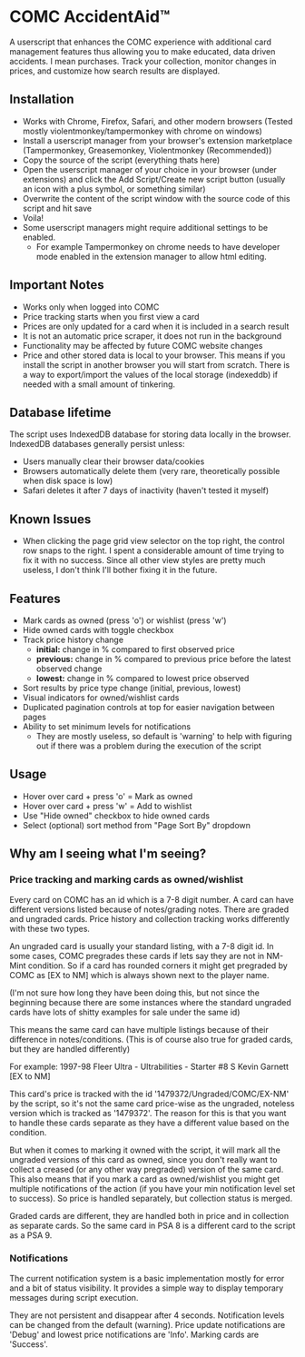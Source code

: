 # COMC AccidentAid™

A userscript that enhances the COMC experience with additional card management features thus allowing you to make educated, data driven accidents. I mean purchases.
Track your collection, monitor changes in prices, and customize how search results are displayed.

## Installation

- Works with Chrome, Firefox, Safari, and other modern browsers (Tested mostly violentmonkey/tampermonkey with chrome on windows)
- Install a userscript manager from your browser's extension marketplace (Tampermonkey, Greasemonkey, Violentmonkey (Recommended))
- Copy the source of the script (everything thats here)
- Open the userscript manager of your choice in your browser (under extensions) and click the Add Script/Create new script button (usually an icon with a plus symbol, or something similar)
- Overwrite the content of the script window with the source code of this script and hit save
- Voila!
- Some userscript managers might require additional settings to be enabled.
  - For example Tampermonkey on chrome needs to have developer mode enabled in the extension manager to allow html editing.

## Important Notes

- Works only when logged into COMC
- Price tracking starts when you first view a card
- Prices are only updated for a card when it is included in a search result
- It is not an automatic price scraper, it does not run in the background
- Functionality may be affected by future COMC website changes
- Price and other stored data is local to your browser. This means if you install the script in another browser you will start from scratch.
  There is a way to export/import the values of the local storage (indexeddb) if needed with a small amount of tinkering.

## Database lifetime

The script uses IndexedDB database for storing data locally in the browser. IndexedDB databases generally persist unless:

- Users manually clear their browser data/cookies
- Browsers automatically delete them (very rare, theoretically possible when disk space is low)
- Safari deletes it after 7 days of inactivity (haven't tested it myself)

## Known Issues

- When clicking the page grid view selector on the top right, the control row snaps to the right. I spent a considerable amount of time trying to fix it with no success. Since all other view styles are pretty much useless, I don't think I'll bother fixing it in the future.

## Features

- Mark cards as owned (press 'o') or wishlist (press 'w')
- Hide owned cards with toggle checkbox
- Track price history change
  - **initial:** change in % compared to first observed price
  - **previous:** change in % compared to previous price before the latest observed change
  - **lowest:** change in % compared to lowest price observed
- Sort results by price type change (initial, previous, lowest)
- Visual indicators for owned/wishlist cards
- Duplicated pagination controls at top for easier navigation between pages
- Ability to set minimum levels for notifications 
  - They are mostly useless, so default is 'warning' to help with figuring out if there was a problem during the execution of the script

## Usage

- Hover over card + press 'o' = Mark as owned
- Hover over card + press 'w' = Add to wishlist
- Use "Hide owned" checkbox to hide owned cards
- Select (optional) sort method from "Page Sort By" dropdown


## Why am I seeing what I'm seeing?

### Price tracking and marking cards as owned/wishlist

Every card on COMC has an id which is a 7-8 digit number. A card can have different versions listed because of notes/grading notes. There are graded and ungraded cards. Price history and collection tracking works differently with these two types.

An ungraded card is usually your standard listing, with a 7-8 digit id. In some cases, COMC pregrades these cards if lets say they are not in NM-Mint condition. So if a card has rounded corners it might get pregraded by COMC as [EX to NM] which is always shown next to the player name.

(I'm not sure how long they have been doing this, but not since the beginning because there are some instances where the standard ungraded cards have lots of shitty examples for sale under the same id)

This means the same card can have multiple listings because of their difference in notes/conditions. (This is of course also true for graded cards, but they are handled differently)

For example: 
1997-98 Fleer Ultra - Ultrabilities - Starter #8 S
Kevin Garnett [EX to NM]

This card's price is tracked with the id '1479372/Ungraded/COMC/EX-NM' by the script, so it's not the same card price-wise as the ungraded, noteless version which is tracked as '1479372'. The reason for this is that you want to handle these cards separate as they have a different value based on the condition.

But when it comes to marking it owned with the script, it will mark all the ungraded versions of this card as owned, since you don't really want to collect a creased (or any other way pregraded) version of the same card. This also means that if you mark a card as owned/wishlist you might get multiple notifications of the action (if you have your min notification level set to success). So price is handled separately, but collection status is merged.

Graded cards are different, they are handled both in price and in collection as separate cards. So the same card in PSA 8 is a different card to the script as a PSA 9.

### Notifications

The current notification system is a basic implementation mostly for error and a bit of status visibility. It provides a simple way to display temporary messages during script execution.

They are not persistent and disappear after 4 seconds. Notification levels can be changed from the default (warning). Price update notifications are 'Debug' and lowest price notifications are 'Info'. Marking cards are 'Success'.
